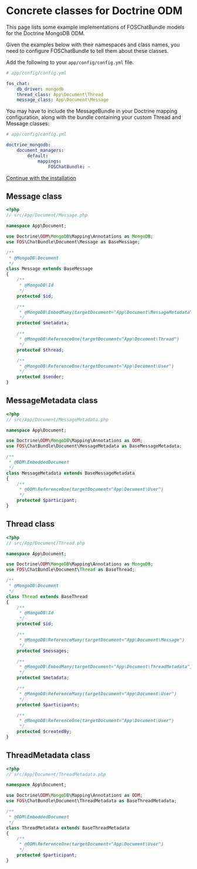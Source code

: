 Concrete classes for Doctrine ODM
=================================

This page lists some example implementations of FOSChatBundle models for the Doctrine
MongoDB ODM.

Given the examples below with their namespaces and class names, you need to configure
FOSChatBundle to tell them about these classes.

Add the following to your `app/config/config.yml` file.

```yaml
# app/config/config.yml

fos_chat:
    db_driver: mongodb
    thread_class: App\Document\Thread
    message_class: App\Document\Message
```

You may have to include the MessageBundle in your Doctrine mapping configuration,
along with the bundle containing your custom Thread and Message classes:

```yaml
# app/config/config.yml

doctrine_mongodb:
    document_managers:
        default:
            mappings:
                FOSChatBundle: ~
```


[Continue with the installation][]

Message class
-------------

```php
<?php
// src/App/Document/Message.php

namespace App\Document;

use Doctrine\ODM\MongoDB\Mapping\Annotations as MongoDB;
use FOS\ChatBundle\Document\Message as BaseMessage;

/**
 * @MongoDB\Document
 */
class Message extends BaseMessage
{
    /**
     * @MongoDB\Id
     */
    protected $id;

    /**
     * @MongoDB\EmbedMany(targetDocument="App\Document\MessageMetadata")
     */
    protected $metadata;

    /**
     * @MongoDB\ReferenceOne(targetDocument="App\Document\Thread")
     */
    protected $thread;

    /**
     * @MongoDB\ReferenceOne(targetDocument="App\Document\User")
     */
    protected $sender;
}
```

MessageMetadata class
---------------------

```php
<?php
// src/App/Document/MessageMetadata.php

namespace App\Document;

use Doctrine\ODM\MongoDB\Mapping\Annotations as ODM;
use FOS\ChatBundle\Document\MessageMetadata as BaseMessageMetadata;

/**
 * @ODM\EmbeddedDocument
 */
class MessageMetadata extends BaseMessageMetadata
{
    /**
     * @ODM\ReferenceOne(targetDocument="App\Document\User")
     */
    protected $participant;
}
```

Thread class
------------

```php
<?php
// src/App/Document/Thread.php

namespace App\Document;

use Doctrine\ODM\MongoDB\Mapping\Annotations as MongoDB;
use FOS\ChatBundle\Document\Thread as BaseThread;

/**
 * @MongoDB\Document
 */
class Thread extends BaseThread
{
    /**
     * @MongoDB\Id
     */
    protected $id;

    /**
     * @MongoDB\ReferenceMany(targetDocument="App\Document\Message")
     */
    protected $messages;

    /**
     * @MongoDB\EmbedMany(targetDocument="App\Document\ThreadMetadata")
     */
    protected $metadata;

    /**
     * @MongoDB\ReferenceMany(targetDocument="App\Document\User")
     */
    protected $participants;

    /**
     * @MongoDB\ReferenceOne(targetDocument="App\Document\User")
     */
    protected $createdBy;
}
```

ThreadMetadata class
--------------------

```php
<?php
// src/App/Document/ThreadMetadata.php

namespace App\Document;

use Doctrine\ODM\MongoDB\Mapping\Annotations as ODM;
use FOS\ChatBundle\Document\ThreadMetadata as BaseThreadMetadata;

/**
 * @ODM\EmbeddedDocument
 */
class ThreadMetadata extends BaseThreadMetadata
{
    /**
     * @ODM\ReferenceOne(targetDocument="App\Document\User")
     */
    protected $participant;
}
```

[Continue with the installation]: 01-installation.md
